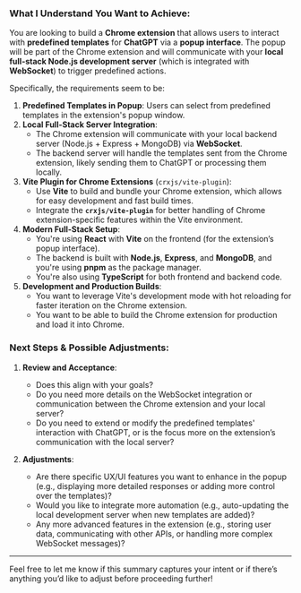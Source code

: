 ### What I Understand You Want to Achieve:

You are looking to build a **Chrome extension** that allows users to interact with **predefined templates** for **ChatGPT** via a **popup interface**. The popup will be part of the Chrome extension and will communicate with your **local full-stack Node.js development server** (which is integrated with **WebSocket**) to trigger predefined actions.

Specifically, the requirements seem to be:
1. **Predefined Templates in Popup**: Users can select from predefined templates in the extension's popup window.
2. **Local Full-Stack Server Integration**:
   - The Chrome extension will communicate with your local backend server (Node.js + Express + MongoDB) via **WebSocket**.
   - The backend server will handle the templates sent from the Chrome extension, likely sending them to ChatGPT or processing them locally.
3. **Vite Plugin for Chrome Extensions** (`crxjs/vite-plugin`):
   - Use **Vite** to build and bundle your Chrome extension, which allows for easy development and fast build times.
   - Integrate the **`crxjs/vite-plugin`** for better handling of Chrome extension-specific features within the Vite environment.
4. **Modern Full-Stack Setup**:
   - You're using **React** with **Vite** on the frontend (for the extension’s popup interface).
   - The backend is built with **Node.js**, **Express**, and **MongoDB**, and you're using **pnpm** as the package manager.
   - You're also using **TypeScript** for both frontend and backend code.
5. **Development and Production Builds**:
   - You want to leverage Vite's development mode with hot reloading for faster iteration on the Chrome extension.
   - You want to be able to build the Chrome extension for production and load it into Chrome.

### Next Steps & Possible Adjustments:

1. **Review and Acceptance**:
   - Does this align with your goals?
   - Do you need more details on the WebSocket integration or communication between the Chrome extension and your local server?
   - Do you need to extend or modify the predefined templates' interaction with ChatGPT, or is the focus more on the extension’s communication with the local server?

2. **Adjustments**:
   - Are there specific UX/UI features you want to enhance in the popup (e.g., displaying more detailed responses or adding more control over the templates)?
   - Would you like to integrate more automation (e.g., auto-updating the local development server when new templates are added)?
   - Any more advanced features in the extension (e.g., storing user data, communicating with other APIs, or handling more complex WebSocket messages)?

---

Feel free to let me know if this summary captures your intent or if there’s anything you’d like to adjust before proceeding further!
